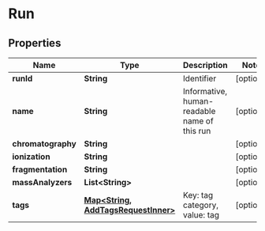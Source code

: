 

# Run


## Properties

| Name | Type | Description | Notes |
|------------ | ------------- | ------------- | -------------|
|**runId** | **String** | Identifier |  [optional] |
|**name** | **String** | Informative, human-readable name of this run |  [optional] |
|**chromatography** | **String** |  |  [optional] |
|**ionization** | **String** |  |  [optional] |
|**fragmentation** | **String** |  |  [optional] |
|**massAnalyzers** | **List&lt;String&gt;** |  |  [optional] |
|**tags** | [**Map&lt;String, AddTagsRequestInner&gt;**](AddTagsRequestInner.md) | Key: tag category, value: tag |  [optional] |




